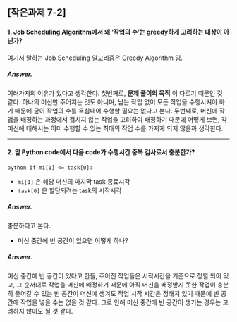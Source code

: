 ## [작은과제 7-2]

#### 1. Job Scheduling Algorithm에서 왜 ‘작업의 수’는 greedy하게 고려하는 대상이 아닌가?

여기서 말하는 Job Scheduling 알고리즘은 Greedy Algorithm 임.

##### Answer.

여러가지의 이유가 있다고 생각한다.
첫번째로, **문제 풀이의 목적** 이 다르기 때문인 것 같다.
하나의 머신만 주어지는 것도 아니며, 남는 작업 없이 모든 작업을 수행시켜야 하기 때문에 굳이 작업의 수를 욕심내어 수행할 필요는 없다고 본다.
두번째로, 머신에 작업을 배정하는 과정에서 겹치지 않는 작업을 고려하여 배정하기 때문에
어떻게 보면, 각 머신에 대해서는 이미 수행할 수 있는 최대의 작업 수를 가지게 되지 않을까 생각한다.

---

#### 2. 앞 Python code에서 다음 code가 수행시간 중복 검사로서 충분한가?

`python if mi[1] <= task[0]:`

- `mi[1]` 은 해당 머신의 마지막 task 종료시각
- `task[0]` 은 할당되려는 task의 시작시각

##### Answer.

충분하다고 본다.

- 머신 중간에 빈 공간이 있으면 어떻게 하나?

##### Answer.

머신 중간에 빈 공간이 있다고 한들, 주어진 작업들은 시작시간을 기준으로 정렬 되어 있고, 그 순서대로 작업을 머신에 배정하기 때문에
아직 머신을 배정받지 못한 작업이 충분히 들어갈 수 있는 빈 공간이 머신에 생겨도
작업 시작 시간은 정해져 있기 때문에 빈 공간에 작업을 넣을 수는 없을 것 같다.
그로 인해 머신 중간에 빈 공간이 생기는 경우는 고려하지 않아도 될 것 같다.
